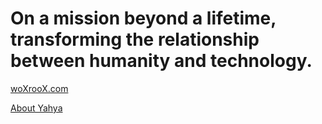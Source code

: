 # On a mission beyond a lifetime, transforming the relationship between humanity and technology.

[woXrooX.com](https://www.woXrooX.com)

[About Yahya](https://woxroox.github.io/Portfolio)

